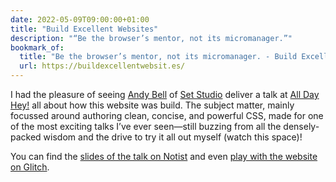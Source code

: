```yaml
---
date: 2022-05-09T09:00:00+01:00
title: "Build Excellent Websites"
description: "“Be the browser’s mentor, not its micromanager.”"
bookmark_of:
  title: "Be the browser’s mentor, not its micromanager. - Build Excellent Websites"
  url: https://buildexcellentwebsit.es/
---
```


I had the pleasure of seeing [Andy Bell](https://piccalil.li/) of [Set Studio](https://set.studio/) deliver a talk at [All Day Hey!](/note/all-day-hey-2022/) all about how this website was build. The subject matter, mainly focussed around authoring clean, concise, and powerful CSS, made for one of the most exciting talks I’ve ever seen—still buzzing from all the densely-packed wisdom and the drive to try it all out myself (watch this space)!

You can find the [slides of the talk on Notist](https://noti.st/hankchizljaw/sFPK4R/be-the-browsers-mentor-not-its-micromanager) and even [play with the website on Glitch](https://glitch.com/edit/#!/build-excellent-websites).
